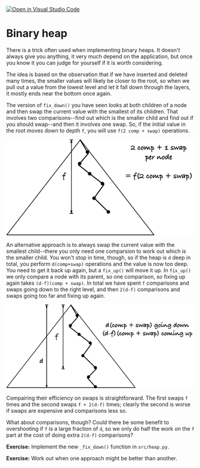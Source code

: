 [![Open in Visual Studio Code](https://classroom.github.com/assets/open-in-vscode-c66648af7eb3fe8bc4f294546bfd86ef473780cde1dea487d3c4ff354943c9ae.svg)](https://classroom.github.com/online_ide?assignment_repo_id=9663385&assignment_repo_type=AssignmentRepo)
# Binary heap

There is a trick often used when implementing binary heaps. It doesn't always give you anything, it very much depend on the application, but once you know it you can judge for yourself if it is worth considering.

The idea is based on the observation that if we have inserted and deleted many times, the smaller values will likely be closer to the root, so when we pull out a value from the lowest level and let it fall down through the layers, it mostly ends near the bottom once again.

The version of `fix_down()` you have seen looks at both children of a node and then swap the current value with the smallest of its children. That involves two comparisons--find out which is the smaller child and find out if you should swap--and then it involves one swap. So, if the initial value in the root moves down to depth `f`, you will use `f(2 comp + swap)` operations.

![Fix down, first version.](figs/FixDown/fix_down_1.png)

An alternative approach is to always swap the current value with the smallest child--there you only need one comparsion to work out which is the smaller child. You won't stop in time, though, so if the heap is `d` deep in total, you perform `d(comp+swap)` operations and the value is now too deep. You need to get it back up again, but a `fix_up()` will move it up. In `fix_up()` we only compare a node with its parent, so one comparison, so fixing up again takes `(d-f)(comp + swap)`. In total we have spent `f` comparisons and swaps going down to the right level, and then `2(d-f)` comparisons and swaps going too far and fixing up again.

![Fix down, second version.](figs/FixDown/fix_down_2.png)


Compairing their efficiency on swaps is straightforward. The first swaps `f` times and the second swaps `f + 2(d-f)` times; clearly the second is worse if swaps are expensive and comparisons less so.

What about comparisons, though? Could there be some benefit to overshooting if `f` is a large fraction of `d`, so we only do half the work on the `f` part at the cost of doing extra `2(d-f)` comparisons?


**Exercise:** Implement the new `_fix_down()` function in `src/heap.py`.

**Exercise:** Work out when one approach might be better than another.
